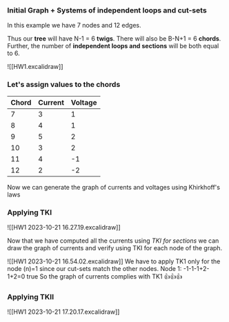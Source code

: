 
### Initial Graph + Systems of independent loops and cut-sets
In this example we have 7 nodes and 12 edges.

Thus our **tree** will have N-1 = 6 **twigs**. There will also be B-N+1 = 6 **chords**.
Further, the number of **independent loops and sections** will be both equal to 6.

![[HW1.excalidraw]]
### Let's assign values to the chords

|  Chord 	| Current   | Voltage |
|---	|---	|---   |
|   7	|   3	| 1  |
|   8	|   4	| 1  |
|   9	|   5	| 2  |
|   10	|   3	| 2  |
|   11	|   4	| -1 |
|   12	|   2	| -2 |

Now we can generate the graph of currents and voltages using Khirkhoff's laws
### Applying TKI
![[HW1 2023-10-21 16.27.19.excalidraw]]

Now that we have computed all the currents using *TKI for sections* we can draw the graph of currents and verify using TKI for each node of the graph.

![[HW1 2023-10-21 16.54.02.excalidraw]]
We have to apply TK1 only for the node (n)=1 since our cut-sets match the other nodes.
	Node 1: -1-1-1+2-1+2=0 true
So the graph of currents complies with TK1 👍👍👍

### Applying TKII

![[HW1 2023-10-21 17.20.17.excalidraw]]


